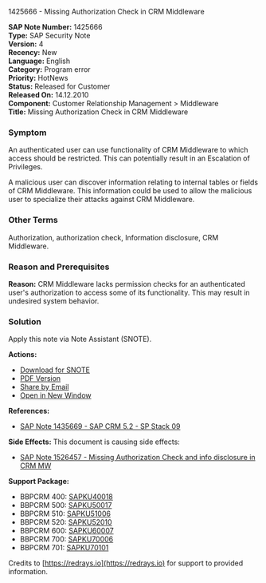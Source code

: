 1425666 - Missing Authorization Check in CRM Middleware

**SAP Note Number:** 1425666  
**Type:** SAP Security Note  
**Version:** 4  
**Recency:** New  
**Language:** English  
**Category:** Program error  
**Priority:** HotNews  
**Status:** Released for Customer  
**Released On:** 14.12.2010  
**Component:** Customer Relationship Management > Middleware  
**Title:** Missing Authorization Check in CRM Middleware

### Symptom
An authenticated user can use functionality of CRM Middleware to which access should be restricted. This can potentially result in an Escalation of Privileges.

A malicious user can discover information relating to internal tables or fields of CRM Middleware. This information could be used to allow the malicious user to specialize their attacks against CRM Middleware.

### Other Terms
Authorization, authorization check, Information disclosure, CRM Middleware.

### Reason and Prerequisites
**Reason:** CRM Middleware lacks permission checks for an authenticated user's authorization to access some of its functionality. This may result in undesired system behavior.

### Solution
Apply this note via Note Assistant (SNOTE).

**Actions:**
- [Download for SNOTE](https://notesdownloads.sap.com/note/0040000008402612017)
- [PDF Version](https://userapps.support.sap.com/sap/support/sfm/notes/print/0001425666?language=en-US&token=868A7D691C590FCEA9075FF803EBFB18)
- [Share by Email](https://me.sap.com/notes/0001425666/share)
- [Open in New Window](https://me.sap.com/notes/0001425666)
  
**References:**
- [SAP Note 1435669 - SAP CRM 5.2 - SP Stack 09](https://me.sap.com/notes/1435669)

**Side Effects:**
This document is causing side effects:
- [SAP Note 1526457 - Missing Authorization Check and info disclosure in CRM MW](https://me.sap.com/notes/0001526457)

**Support Package:**
- BBPCRM 400: [SAPKU40018](https://me.sap.com/supportpackage/SAPKU40018)
- BBPCRM 500: [SAPKU50017](https://me.sap.com/supportpackage/SAPKU50017)
- BBPCRM 510: [SAPKU51006](https://me.sap.com/supportpackage/SAPKU51006)
- BBPCRM 520: [SAPKU52010](https://me.sap.com/supportpackage/SAPKU52010)
- BBPCRM 600: [SAPKU60007](https://me.sap.com/supportpackage/SAPKU60007)
- BBPCRM 700: [SAPKU70006](https://me.sap.com/supportpackage/SAPKU70006)
- BBPCRM 701: [SAPKU70101](https://me.sap.com/supportpackage/SAPKU70101)

Credits to [https://redrays.io](https://redrays.io) for support to provided information.